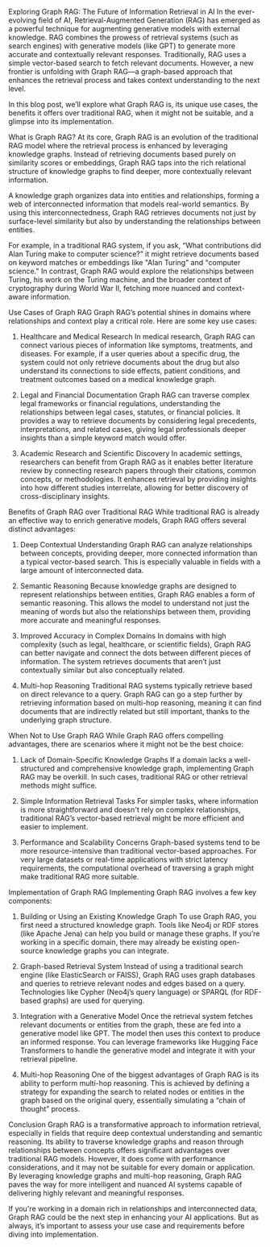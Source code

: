 Exploring Graph RAG: The Future of Information Retrieval in AI
In the ever-evolving field of AI, Retrieval-Augmented Generation (RAG) has emerged as a powerful technique for augmenting generative models with external knowledge. RAG combines the prowess of retrieval systems (such as search engines) with generative models (like GPT) to generate more accurate and contextually relevant responses. Traditionally, RAG uses a simple vector-based search to fetch relevant documents. However, a new frontier is unfolding with Graph RAG—a graph-based approach that enhances the retrieval process and takes context understanding to the next level.

In this blog post, we’ll explore what Graph RAG is, its unique use cases, the benefits it offers over traditional RAG, when it might not be suitable, and a glimpse into its implementation.

What is Graph RAG?
At its core, Graph RAG is an evolution of the traditional RAG model where the retrieval process is enhanced by leveraging knowledge graphs. Instead of retrieving documents based purely on similarity scores or embeddings, Graph RAG taps into the rich relational structure of knowledge graphs to find deeper, more contextually relevant information.

A knowledge graph organizes data into entities and relationships, forming a web of interconnected information that models real-world semantics. By using this interconnectedness, Graph RAG retrieves documents not just by surface-level similarity but also by understanding the relationships between entities.

For example, in a traditional RAG system, if you ask, “What contributions did Alan Turing make to computer science?” it might retrieve documents based on keyword matches or embeddings like "Alan Turing" and "computer science." In contrast, Graph RAG would explore the relationships between Turing, his work on the Turing machine, and the broader context of cryptography during World War II, fetching more nuanced and context-aware information.

Use Cases of Graph RAG
Graph RAG’s potential shines in domains where relationships and context play a critical role. Here are some key use cases:

1. Healthcare and Medical Research
In medical research, Graph RAG can connect various pieces of information like symptoms, treatments, and diseases. For example, if a user queries about a specific drug, the system could not only retrieve documents about the drug but also understand its connections to side effects, patient conditions, and treatment outcomes based on a medical knowledge graph.

2. Legal and Financial Documentation
Graph RAG can traverse complex legal frameworks or financial regulations, understanding the relationships between legal cases, statutes, or financial policies. It provides a way to retrieve documents by considering legal precedents, interpretations, and related cases, giving legal professionals deeper insights than a simple keyword match would offer.

3. Academic Research and Scientific Discovery
In academic settings, researchers can benefit from Graph RAG as it enables better literature review by connecting research papers through their citations, common concepts, or methodologies. It enhances retrieval by providing insights into how different studies interrelate, allowing for better discovery of cross-disciplinary insights.

Benefits of Graph RAG over Traditional RAG
While traditional RAG is already an effective way to enrich generative models, Graph RAG offers several distinct advantages:

1. Deep Contextual Understanding
Graph RAG can analyze relationships between concepts, providing deeper, more connected information than a typical vector-based search. This is especially valuable in fields with a large amount of interconnected data.

2. Semantic Reasoning
Because knowledge graphs are designed to represent relationships between entities, Graph RAG enables a form of semantic reasoning. This allows the model to understand not just the meaning of words but also the relationships between them, providing more accurate and meaningful responses.

3. Improved Accuracy in Complex Domains
In domains with high complexity (such as legal, healthcare, or scientific fields), Graph RAG can better navigate and connect the dots between different pieces of information. The system retrieves documents that aren’t just contextually similar but also conceptually related.

4. Multi-hop Reasoning
Traditional RAG systems typically retrieve based on direct relevance to a query. Graph RAG can go a step further by retrieving information based on multi-hop reasoning, meaning it can find documents that are indirectly related but still important, thanks to the underlying graph structure.

When Not to Use Graph RAG
While Graph RAG offers compelling advantages, there are scenarios where it might not be the best choice:

1. Lack of Domain-Specific Knowledge Graphs
If a domain lacks a well-structured and comprehensive knowledge graph, implementing Graph RAG may be overkill. In such cases, traditional RAG or other retrieval methods might suffice.

2. Simple Information Retrieval Tasks
For simpler tasks, where information is more straightforward and doesn't rely on complex relationships, traditional RAG’s vector-based retrieval might be more efficient and easier to implement.

3. Performance and Scalability Concerns
Graph-based systems tend to be more resource-intensive than traditional vector-based approaches. For very large datasets or real-time applications with strict latency requirements, the computational overhead of traversing a graph might make traditional RAG more suitable.

Implementation of Graph RAG
Implementing Graph RAG involves a few key components:

1. Building or Using an Existing Knowledge Graph
To use Graph RAG, you first need a structured knowledge graph. Tools like Neo4j or RDF stores (like Apache Jena) can help you build or manage these graphs. If you’re working in a specific domain, there may already be existing open-source knowledge graphs you can integrate.

2. Graph-based Retrieval System
Instead of using a traditional search engine (like ElasticSearch or FAISS), Graph RAG uses graph databases and queries to retrieve relevant nodes and edges based on a query. Technologies like Cypher (Neo4j’s query language) or SPARQL (for RDF-based graphs) are used for querying.

3. Integration with a Generative Model
Once the retrieval system fetches relevant documents or entities from the graph, these are fed into a generative model like GPT. The model then uses this context to produce an informed response. You can leverage frameworks like Hugging Face Transformers to handle the generative model and integrate it with your retrieval pipeline.

4. Multi-hop Reasoning
One of the biggest advantages of Graph RAG is its ability to perform multi-hop reasoning. This is achieved by defining a strategy for expanding the search to related nodes or entities in the graph based on the original query, essentially simulating a “chain of thought” process.

Conclusion
Graph RAG is a transformative approach to information retrieval, especially in fields that require deep contextual understanding and semantic reasoning. Its ability to traverse knowledge graphs and reason through relationships between concepts offers significant advantages over traditional RAG models. However, it does come with performance considerations, and it may not be suitable for every domain or application. By leveraging knowledge graphs and multi-hop reasoning, Graph RAG paves the way for more intelligent and nuanced AI systems capable of delivering highly relevant and meaningful responses.

If you're working in a domain rich in relationships and interconnected data, Graph RAG could be the next step in enhancing your AI applications. But as always, it’s important to assess your use case and requirements before diving into implementation.
